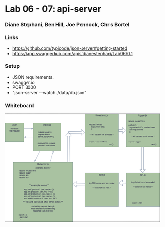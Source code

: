 # Lab 06 - 07: api-server

### Diane Stephani, Ben Hill, Joe Pennock, Chris Bortel

### Links 
- https://github.com/typicode/json-server#getting-started
- https://app.swaggerhub.com/apis/dianestephani/Lab06/0.1

### Setup
- JSON requirements.
- swagger.io
- PORT 3000
- "json-server --watch ./data/db.json"

### Whiteboard
![Whiteboard](https://github.com/dianestephani-401-advanced-javascript/api-server/blob/master/assets/Lab07Whiteboard.png)
